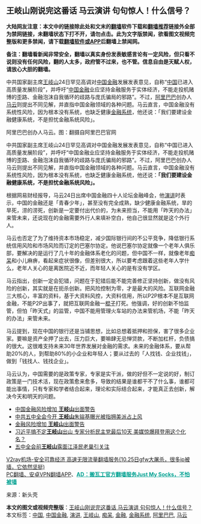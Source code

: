  <h2>王岐山刚说完这番话 马云演讲 句句惊人！什么信号？</h2> <p class="notice"><b>大陆网友注意：本文中的链接除此处和文末的<a href="https://github.com/bannedbook/fanqiang" >翻墙</a>软件下载和<a href="https://github.com/killgcd/justmysocks/blob/master/README.md">翻墙推荐</a>链接外全部为禁网链接，未翻墙状态下打不开，请勿点击。此为文字版禁闻，欲看图文视频完整版和更多禁闻，请下载<a href="https://github.com/bannedbook/fanqiang">翻墙软件或APP</a>后翻墙上禁闻网。</p><p>备注：翻墙看新闻非常安全，翻墙以真实身份发表敏感言论有一定风险，但只看不说则没有任何风险，翻的人太多，政府管不过来，也不管。信息自由是天赋人权，请放心大胆的翻墙。</b></p>  <div class="entry"> <p id="summary">中共国家副主席<a href="https://www.bannedbook.org/bnews/tag/%e7%8e%8b%e5%b2%90%e5%b1%b1/" class="st_tag internal_tag" rel="tag" title="标签 王岐山 下的日志">王岐山</a>24日罕见高调对<span class='wp_keywordlink_affiliate'><a href="https://www.bannedbook.org/" title="中国" target="_blank">中国</a></span><a href="https://www.bannedbook.org/bnews/tag/%E9%87%91%E8%9E%8D/" class="st_tag internal_tag" rel="tag" title="标签 金融 下的日志">金融</a>发展发表意见，自称“<a href="https://www.bannedbook.org/bnews/tag/%E4%B8%AD%E5%9B%BD/" class="st_tag internal_tag" rel="tag" title="标签 中国 下的日志">中国</a>已进入高质量发展阶段”，并呼吁“<a href="https://www.bannedbook.org/bnews/tag/%E4%B8%AD%E5%9B%BD%E9%87%91%E8%9E%8D/" class="st_tag internal_tag" rel="tag" title="标签 中国金融 下的日志">中国金融</a>业应坚持金融服务于实体经济，不能走投机赌博的歪路、金融泡沫自我循环的歧路与庞氏骗局的邪路”。不过，<a href="https://www.bannedbook.org/bnews/tag/%e9%98%bf%e9%87%8c%e5%b7%b4%e5%b7%b4/" class="st_tag internal_tag" rel="tag" title="标签 阿里巴巴 下的日志">阿里巴巴</a>创办人<a href="https://www.bannedbook.org/bnews/tag/%e9%a9%ac%e4%ba%91/" class="st_tag internal_tag" rel="tag" title="标签 马云 下的日志">马云</a>则提出不同见解，并直指中国金融领域的各种问题。马云直言，中国金融没有系统性风险，因为根本没有系统，也缺乏健康<a href="https://www.bannedbook.org/bnews/tag/%E9%87%91%E8%9E%8D%E7%B3%BB%E7%BB%9F/" class="st_tag internal_tag" rel="tag" title="标签 金融系统 下的日志">金融系统</a>，他还说：「我们要建设金融健康系统，不是担忧金融系统风险」。</p> <p id="conimg"></p>  <p>阿里巴巴创办人马云。图：翻摄自阿里巴巴官网</p> <p>中共国家副主席王岐山24日罕见高调对中国金融发展发表意见，自称“中国已进入高质量发展阶段”，并呼吁“中国金融业应坚持金融服务于实体经济，不能走投机赌博的歪路、金融泡沫自我循环的歧路与庞氏骗局的邪路”。不过，阿里巴巴创办人马云则提出不同见解，并直指中国金融领域的各种问题。马云直言，中国金融没有系统性风险，因为根本没有系统，也缺乏健康金融系统，他还说：<strong>「我们要建设金融健康系统，不是担忧金融系统风险」。</strong></p>  <p>根据网易财经报导，马云24日出席中国金融四十人论坛金融峰会，他<a href="https://www.bannedbook.org/bnews/tag/%E6%BC%94%E8%AE%B2/" class="st_tag internal_tag" rel="tag" title="标签 演讲 下的日志">演讲</a>时表示，中国的金融还是「青春少年」，甚至没有完全成熟，缺少健康金融系统，旱的旱死，涝的涝死，创新是一定要付出代价的，为未来担当，不能用「昨天的办法」来管未来，还说现在的金融需要外行人来填补空白，他自己很显然就是这个外行人。</p> <p>马云也否定了为了维持资本市场稳定，减少国际银行间的不公平竞争，降低银行系统信用风险和市场风险而订定的巴塞尔协定。他说巴塞尔协定就像一个老年人俱乐部，要解决的是运行了几十年的金融体系老化的问题，但中国不一样，就像老年<a href="https://www.bannedbook.org/bnews/tag/%E7%97%B4%E5%91%86/" class="st_tag internal_tag" rel="tag" title="标签 痴呆 下的日志">痴呆</a>和小儿麻痹，看起来症状很像，但差别很大，所以要考虑跟着这些老年人学什么，老年人关心的是离医院近不近，而年轻人关心的是有没有学区。</p>  <p>马云指出，创新一定会犯错，问题在于犯错后能不能完善修正坚持创新，做没有风险的创新，其实就是在扼杀创新。把风险控制为零，才是最大的风险。互联网金融三大核心，丰富的资料，基于大资料风控，大资料信用，所以P2P根本不是互联网金融，不能P2P出事了，就把互联网金融一<span class='wp_keywordlink'><a href="https://www.bannedbook.org/forum11/topic309.html" title="禁片：“科学”的棍子" target="_blank">棍子</a></span>打死。他强调，好的创新不怕监管，但怕「昨天式」的监管，中国不能用管理火车站的办法来管机场，不能「昨天的办法」来管未来。</p> <p>马云提到，现在中国的银行还是当铺思想，比如总想着抵押和担保，害了很多企业家。要嘛是资产全押了出去，压力巨大，要嘛肆无忌惮贷款，不断加杠杆，负债搞的很大。这很难支持未来30年世界发展对金融的需求。未来的金融体系，要从帮助20%的人，到帮助80%的小企业和年轻人；要从过去的「人找钱、企业找钱」，做到「钱找人、钱找企业」。</p>  <p>马云认为，中国需要的是政策专家，专家是实干派，做的好但不一定说的好，制订政策是一门技术活，现在政策愈来愈多，导致的结果是谁都干不了什么事，谁都可能出事情，只有专家和学者结合起来，理论和实际结合起来，才能真正去创新，解决今天和明天的问题。</p> <ul class='op-related-articles' title='相关阅读'> <li><a href='https://www.bannedbook.org/bnews/baitai/20201026/1420331.html' target='_blank'>中国金融风险增加 <b>王岐山</b>出面警告</a></li> <li><a href='https://www.bannedbook.org/bnews/comments/20201026/1420315.html' target='_blank'>中共五中全会今开 <b>王岐山</b>朱镕基曝光被指拥美派占上风</a></li> <li><a href='https://www.bannedbook.org/bnews/headline/20201026/1420174.html' target='_blank'>金融风险增加 <b>王岐山</b>出面警告</a></li> <li><a href='https://www.bannedbook.org/bnews/cnnews/20201025/1419703.html' target='_blank'>习近平搞不定<b>王岐山</b>出山 专家分析民主党最后10天 美媒惊爆拜登用这个化名？</a></li> <li><a href='https://www.bannedbook.org/bnews/comments/20201025/1419689.html' target='_blank'>五中全会前<b>王岐山</b>露面江泽民老巢引关注</a></li> </ul> <p class="texttj"> <a href="https://www.bannedbook.org/forum23/topic22702.html" target="_blank">V2ray机场-安全可靠经济 高速无限流量翻墙服务(10.25日gfw大屠杀，很多ip被墙，它依然坚挺)</a><br/> <a href="https://github.com/bannedbook/fanqiang/wiki/%E7%A6%81%E9%97%BB%E7%BD%91%E5%AE%89%E5%8D%93%E7%BF%BB%E5%A2%99%E6%96%B0%E9%97%BBAPP" target="_blank">PC翻墙、安卓VPN翻墙APP</a>、<span onclick="window.open('https://github.com/killgcd/justmysocks/blob/master/README.md')" style="font-weight:bold;color:#00A191;cursor:pointer;text-decoration:underline;outline:none">AD：搬瓦工官方翻墙服务Just My Socks，不怕被墙</span></p><p> 来源：新头壳 </p><a name='sharetosocial'></a>       <div><b>本文的图文或视频完整版</b>：<a href='https://www.bannedbook.org/bnews/topimagenews/20201026/1420376.html'>王岐山刚说完这番话 马云演讲 句句惊人！什么信号？</a></div>  </div><!--END ENTRY--> <div class="postfooter"> <div>本文标签：<a href="https://www.bannedbook.org/bnews/tag/%E4%B8%AD%E5%9B%BD/" rel="tag">中国</a>, <a href="https://www.bannedbook.org/bnews/tag/%E4%B8%AD%E5%9B%BD%E9%87%91%E8%9E%8D/" rel="tag">中国金融</a>, <a href="https://www.bannedbook.org/bnews/tag/%E6%BC%94%E8%AE%B2/" rel="tag">演讲</a>, <a href="https://www.bannedbook.org/bnews/tag/%e7%8e%8b%e5%b2%90%e5%b1%b1/" rel="tag">王岐山</a>, <a href="https://www.bannedbook.org/bnews/tag/%E7%97%B4%E5%91%86/" rel="tag">痴呆</a>, <a href="https://www.bannedbook.org/bnews/tag/%E9%87%91%E8%9E%8D/" rel="tag">金融</a>, <a href="https://www.bannedbook.org/bnews/tag/%E9%87%91%E8%9E%8D%E7%B3%BB%E7%BB%9F/" rel="tag">金融系统</a>, <a href="https://www.bannedbook.org/bnews/tag/%e9%98%bf%e9%87%8c%e5%b7%b4%e5%b7%b4/" rel="tag">阿里巴巴</a>, <a href="https://www.bannedbook.org/bnews/tag/%e9%a9%ac%e4%ba%91/" rel="tag">马云</a></div>  </div><!--END POSTFOOTER--> 